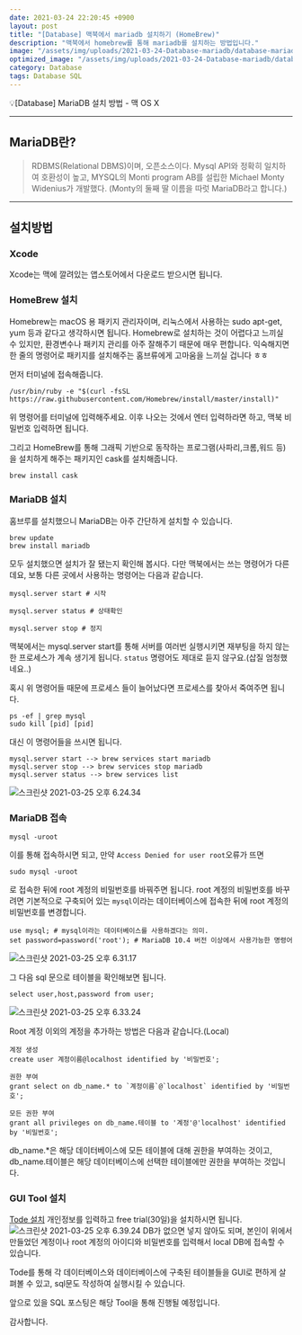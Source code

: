 ```yaml
---
date: 2021-03-24 22:20:45 +0900
layout: post
title: "[Database] 맥북에서 mariadb 설치하기 (HomeBrew)"
description: "맥북에서 homebrew를 통해 mariadb를 설치하는 방법입니다."
image: "/assets/img/uploads/2021-03-24-Database-mariadb/database-mariadb.jpg"
optimized_image: "/assets/img/uploads/2021-03-24-Database-mariadb/database-mariadb.jpg"
category: Database
tags: Database SQL
---
```


<p class="callout"> 💡[Database] MariaDB 설치 방법 - 맥 OS X</p>

----

## MariaDB란?
> RDBMS(Relational DBMS)이며, 오픈소스이다. Mysql API와 정확히 일치하여 호환성이 높고, MYSQL의 Monti program AB를 설립한 Michael Monty Widenius가 개발했다. (Monty의 둘째 딸 이름을 따럿 MariaDB라고 합니다.)

---
## 설치방법

### Xcode
Xcode는 맥에 깔려있는 앱스토어에서 다운로드 받으시면 됩니다.

### HomeBrew 설치
Homebrew는 macOS 용 패키지 관리자이며, 리눅스에서 사용하는 sudo apt-get, yum 등과 같다고 생각하시면 됩니다.
Homebrew로 설치하는 것이 어렵다고 느끼실 수 있지만, 환경변수나 패키지 관리를 아주 잘해주기 때문에 매우 편합니다. 익숙해지면 한 줄의 명령어로 패키지를 설치해주는 홈브류에게 고마움을 느끼실 겁니다 ㅎㅎ

먼저 터미널에 접속해줍니다.
```
/usr/bin/ruby -e "$(curl -fsSL https://raw.githubusercontent.com/Homebrew/install/master/install)"
```
위 명령어를 터미널에 입력해주세요.
이후 나오는 것에서 엔터 입력하라면 하고, 맥북 비밀번호 입력하면 됩니다.

그리고 HomeBrew를 통해 그래픽 기반으로 동작하는 프로그램(사파리,크롬,워드 등)을 설치하게 해주는 패키지인 cask를 설치해줍니다.

```
brew install cask
```

### MariaDB 설치
홈브루를 설치했으니 MariaDB는 아주 간단하게 설치할 수 있습니다.

```
brew update
brew install mariadb
```
모두 설치했으면 설치가 잘 됐는지 확인해 봅시다.
다만 맥북에서는 쓰는 명령어가 다른데요, 보통 다른 곳에서 사용하는 명령어는 다음과 같습니다.

```
mysql.server start # 시작

mysql.server status # 상태확인

mysql.server stop # 정지
```

맥북에서는 mysql.server start를 통해 서버를 여러번 실행시키면 재부팅을 하지 않는한 프로세스가 계속 생기게 됩니다. `status` 명령어도 제대로 듣지 않구요.(삽질 엄청했네요..)

혹시 위 명령어들 때문에 프로세스 들이 늘어났다면 프로세스를 찾아서 죽여주면 됩니다.
```
ps -ef | grep mysql
sudo kill [pid] [pid]
```

대신 이 명령어들을 쓰시면 됩니다.

```
mysql.server start --> brew services start mariadb
mysql.server stop --> brew services stop mariadb
mysql.server status --> brew services list
```
![스크린샷 2021-03-25 오후 6.24.34](https://i.imgur.com/LwcntjZ.png)

### MariaDB 접속

```
mysql -uroot
```
이를 통해 접속하시면 되고, 만약 `Access Denied for user root`오류가 뜨면
```
sudo mysql -uroot
```
로 접속한 뒤에 root 계정의 비밀번호를 바꿔주면 됩니다.
root 계정의 비밀번호를 바꾸려면 기본적으로 구축되어 있는 `mysql`이라는 데이터베이스에 접속한 뒤에 root 계정의 비밀번호를 변경합니다.

```
use mysql; # mysql이라는 데이터베이스를 사용하겠다는 의미.
set password=password('root'); # MariaDB 10.4 버전 이상에서 사용가능한 명령어
```
![스크린샷 2021-03-25 오후 6.31.17](https://i.imgur.com/P0kUqU5.png)

그 다음 sql 문으로 테이블을 확인해보면 됩니다.
```
select user,host,password from user;
```
![스크린샷 2021-03-25 오후 6.33.24](https://i.imgur.com/LNVPDrC.png)

Root 계정 이외의 계정을 추가하는 방법은 다음과 같습니다.(Local)

```
계정 생성
create user 계정이름@localhost identified by '비밀번호';

권한 부여
grant select on db_name.* to `계정이름`@`localhost` identified by '비밀번호';

모든 권한 부여
grant all privileges on db_name.테이블 to '계정'@'localhost' identified by '비밀번호';
```
db_name.*은 해당 데이터베이스에 모든 테이블에 대해 권한을 부여하는 것이고, <br>db_name.테이블은 해당 데이터베이스에 선택한 테이블에만 권한을 부여하는 것입니다.

### GUI Tool 설치
[Tode 설치](https://www.quest.com/register/111545/)
개인정보를 입력하고 free trial(30일)을 설치하시면 됩니다.
![스크린샷 2021-03-25 오후 6.39.24](https://i.imgur.com/pTfAcKf.jpg)
DB가 없으면 넣지 않아도 되며, 본인이 위에서 만들었던 계정이나 root 계정의 아이디와 비밀번호를 입력해서 local DB에 접속할 수 있습니다.

Tode를 통해 각 데이터베이스와 데이터베이스에 구축된 테이블들을 GUI로 편하게 살펴볼 수 있고, sql문도 작성하여 실행시킬 수 있습니다.

앞으로 있을 SQL 포스팅은 해당 Tool을 통해 진행될 예정입니다.

감사합니다.
